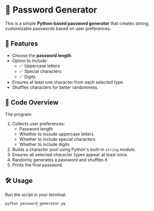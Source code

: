 # 🔑 Password Generator

This is a simple **Python-based password generator** that creates strong, customizable passwords based on user preferences.

## 🚀 Features
- Choose the **password length**.
- Option to include:
  - ✅ Uppercase letters
  - ✅ Special characters
  - ✅ Digits
- Ensures at least one character from each selected type.
- Shuffles characters for better randomness.

## 📂 Code Overview
The program:
1. Collects user preferences:
   - Password length
   - Whether to include uppercase letters
   - Whether to include special characters
   - Whether to include digits
2. Builds a character pool using Python's built-in `string` module.
3. Ensures all selected character types appear at least once.
4. Randomly generates a password and shuffles it.
5. Prints the final password.

## 🛠️ Usage
Run the script in your terminal:

```bash
python password_generator.py

